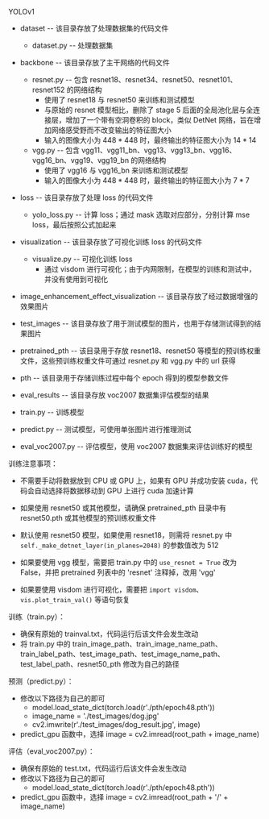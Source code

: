 YOLOv1

- dataset -- 该目录存放了处理数据集的代码文件
  - dataset.py -- 处理数据集

- backbone -- 该目录存放了主干网络的代码文件
  - resnet.py -- 包含 resnet18、resnet34、resnet50、resnet101、resnet152 的网络结构
    - 使用了 resnet18 与 resnet50 来训练和测试模型
    - 与原始的 resnet 模型相比，删除了 stage 5 后面的全局池化层与全连接层，增加了一个带有空洞卷积的 block，类似 DetNet 网络，旨在增加网络感受野而不改变输出的特征图大小
    - 输入的图像大小为 $448*448$ 时，最终输出的特征图大小为 $14*14$ 
  - vgg.py -- 包含 vgg11、vgg11_bn、vgg13、vgg13_bn、vgg16、vgg16_bn、vgg19、vgg19_bn 的网络结构
    - 使用了 vgg16 与 vgg16_bn 来训练和测试模型
    - 输入的图像大小为 $448*448$ 时，最终输出的特征图大小为 $7*7$ 
- loss -- 该目录存放了处理 loss 的代码文件
  - yolo_loss.py -- 计算 loss；通过 mask 选取对应部分，分别计算 mse loss，最后按照公式加起来
- visualization -- 该目录存放了可视化训练 loss 的代码文件
  - visualize.py -- 可视化训练 loss
    - 通过 visdom 进行可视化；由于内网限制，在模型的训练和测试中，并没有使用到可视化

- image_enhancement_effect_visualization -- 该目录存放了经过数据增强的效果图片
- test_images -- 该目录存放了用于测试模型的图片，也用于存储测试得到的结果图片
- pretrained_pth -- 该目录用于存放 resnet18、resnet50 等模型的预训练权重文件，这些预训练权重文件可通过 resnet.py 和 vgg.py 中的 url 获得
- pth -- 该目录用于存储训练过程中每个 epoch 得到的模型参数文件 
- eval_results -- 该目录存放 voc2007 数据集评估模型的结果

- train.py -- 训练模型
- predict.py -- 测试模型，可使用单张图片进行推理测试
- eval_voc2007.py -- 评估模型，使用 voc2007 数据集来评估训练好的模型

 

训练注意事项：

- 不需要手动将数据放到 CPU 或 GPU 上，如果有 GPU 并成功安装 cuda，代码会自动选择将数据移动到 GPU 上进行 cuda 加速计算

- 如果使用 resnet50 或其他模型，请确保 pretrained_pth 目录中有 resnet50.pth 或其他模型的预训练权重文件
- 默认使用 resnet50 模型，如果使用 resnet18，则需将 resnet.py 中 `self._make_detnet_layer(in_planes=2048)` 的参数值改为 512
- 如果要使用 vgg 模型，需要把 train.py 中的 `use_resnet = True` 改为 False，并把 pretrained 列表中的 'resnet' 注释掉，改用 'vgg'
- 如果要使用 visdom 进行可视化，需要把 `import visdom`、`vis.plot_train_val()` 等语句恢复



训练（train.py）：

- 确保有原始的 trainval.txt，代码运行后该文件会发生改动
- 将 train.py 中的 train_image_path、train_image_name_path、train_label_path、test_image_path、test_image_name_path、test_label_path、resnet50_pth 修改为自己的路径



预测（predict.py）：

- 修改以下路径为自己的即可
  - model.load_state_dict(torch.load(r'./pth/epoch48.pth'))
  - image_name = './test_images/dog.jpg'
  - cv2.imwrite(r'./test_images/dog_result.jpg', image)
- predict_gpu 函数中，选择 image = cv2.imread(root_path + image_name)



评估（eval_voc2007.py）：

- 确保有原始的 test.txt，代码运行后该文件会发生改动
- 修改以下路径为自己的即可
  - model.load_state_dict(torch.load(r'./pth/epoch48.pth'))
- predict_gpu 函数中，选择 image = cv2.imread(root_path + '/' + image_name)


